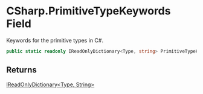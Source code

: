 # CSharp.PrimitiveTypeKeywords Field

Keywords for the primitive types in C#.

```c#
public static readonly IReadOnlyDictionary<Type, string> PrimitiveTypeKeywords;
```

## Returns

[IReadOnlyDictionary&lt;Type, String&gt;](https://learn.microsoft.com/en-gb/dotnet/api/System.Collections.Generic.IReadOnlyDictionary-2)

